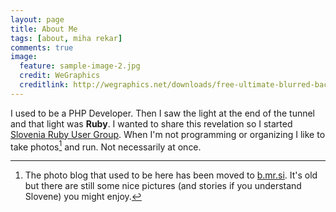 ```yaml
---
layout: page
title: About Me
tags: [about, miha rekar]
comments: true
image:
  feature: sample-image-2.jpg
  credit: WeGraphics
  creditlink: http://wegraphics.net/downloads/free-ultimate-blurred-background-pack/
---
```


I used to be a PHP Developer. Then I saw the light at the end of the tunnel and that light was **Ruby**. I wanted to share this revelation so I started [Slovenia Ruby User Group](http://www.rug.si/). When I'm not programming or organizing I like to take photos[^1] and run. Not necessarily at once.

[^1]: The photo blog that used to be here has been moved to [b.mr.si](http://b.mr.si/). It's old but there are still some nice pictures (and stories if you understand Slovene) you might enjoy.
